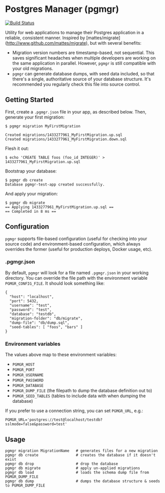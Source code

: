 # Postgres Manager (pgmgr)
[![Build Status](https://travis-ci.org/rnubel/pgmgr.svg?branch=master)](https://travis-ci.org/rnubel/pgmgr)

Utility for web applications to manage their Postgres application in a
reliable, consistent manner. Inspired by [mattes/migrate]
(http://www.github.com/mattes/migrate), but with several benefits:

* Migration version numbers are timestamp-based, not sequential. This saves
  significant headaches when multiple developers are working on the same
  application in parallel. However, `pgmgr` is still compatible with your
  old migrations.
* `pgmgr` can generate database dumps, with seed data included, so that
  there's a single, authoritative source of your database structure. It's
  recommended you regularly check this file into source control.

## Getting Started

First, create a `.pgmgr.json` file in your app, as described below. Then,
generate your first migration:

```
$ pgmgr migration MyFirstMigration

Created migrations/1433277961_MyFirstMigration.up.sql
Created migrations/1433277961_MyFirstMigration.down.sql
```

Flesh it out:
```
$ echo 'CREATE TABLE foos (foo_id INTEGER)' > 1433277961_MyFirstMigration.up.sql
```

Bootstrap your database:
```
$ pgmgr db create
Database pgmgr-test-app created successfully.
```

And apply your migration:
```
$ pgmgr db migrate
== Applying 1433277961_MyFirstMigration.up.sql ==
== Completed in 8 ms ==
```

## Configuration

`pgmgr` supports file-based configuration (useful for checking into your
source code) and environment-based configuration, which always overrides
the former (useful for production deploys, Docker usage, etc).

### .pgmgr.json

By default, `pgmgr` will look for a file named `.pgmgr.json` in your
working directory. You can override the file path with the environment
variable `PGMGR_CONFIG_FILE`. It should look something like:

```
{
  "host": "localhost",
  "port": 5432,
  "username": "test",
  "password": "test",
  "database": "testdb",
  "migration-folder": "db/migrate",
  "dump-file": "db/dump.sql",
  "seed-tables": [ "foos", "bars" ]
}
```


### Environment variables

The values above map to these environment variables:

* `PGMGR_HOST`
* `PGMGR_PORT`
* `PGMGR_USERNAME`
* `PGMGR_PASSWORD`
* `PGMGR_DATABASE`
* `PGMGR_DUMP_FILE` (the filepath to dump the database definition out to)
* `PGMGR_SEED_TABLES` (tables to include data with when dumping the database)

If you prefer to use a connection string, you can set `PGMGR_URL`, e.g.:

```
PGMGR_URL='postgres://test@localhost/testdb?sslmode=false&password=test'
```


## Usage

```
pgmgr migration MigrationName   # generates files for a new migration
pgmgr db create                 # creates the database if it doesn't exist
pgmgr db drop                   # drop the database
pgmgr db migrate                # apply un-applied migrations
pgmgr db load                   # loads the schema dump file from PGMGR_DUMP_FILE
pgmgr db dump                   # dumps the database structure & seeds to PGMGR_DUMP_FILE
```
